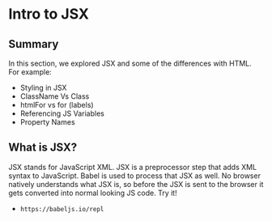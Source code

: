 # Intro to JSX

## Summary
In this section, we explored JSX and some of the differences with HTML. For example:

- Styling in JSX
- ClassName Vs Class
- htmlFor vs for (labels)
- Referencing JS Variables 
- Property Names

## What is JSX?
JSX stands for JavaScript XML. JSX is a preprocessor step that adds XML syntax to JavaScript. Babel is used to process that JSX as well. No browser natively understands what JSX is, so before the JSX is sent to the browser it gets converted into normal looking JS code. Try it!

- `https://babeljs.io/repl`
